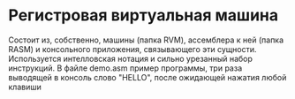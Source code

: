 # Регистровая виртуальная машина
Состоит из, собственно, машины (папка RVM), ассемблера к ней (папка RASM) и консольного приложения, связывающего эти сущности. Используется интелловская нотация и сильно урезанный набор инструкций. В файле demo.asm пример программы, три раза выводящей в консоль слово "HELLO", после ожидающей нажатия любой клавиши
